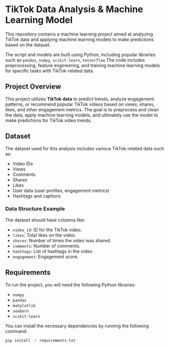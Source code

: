 # TikTok Data Analysis & Machine Learning Model

This repository contains a machine learning project aimed at analyzing TikTok data and applying machine learning models to make predictions based on the dataset.

The script and models are built using Python, including popular libraries such as `pandas`, `numpy`, `scikit-learn`, `tensorflow` The code includes preprocessing, feature engineering, and training machine learning models for specific tasks with TikTok-related data.


## Project Overview

This project utilizes **TikTok data** to predict trends, analyze engagement patterns, or recommend popular TikTok videos based on views, shares, likes, and other engagement metrics. The goal is to preprocess and clean the data, apply machine learning models, and ultimately use the model to make predictions for TikTok video trends.

## Dataset

The dataset used for this analysis includes various TikTok-related data such as:

- Video IDs
- Views
- Comments
- Shares
- Likes
- User data (user profiles, engagement metrics)
- Hashtags and captions

### Data Structure Example

The dataset should have columns like:

- `video_id`: ID for the TikTok video.
- `likes`: Total likes on the video.
- `shares`: Number of times the video was shared.
- `comments`: Number of comments.
- `hashtags`: List of hashtags in the video.
- `engagement`: Engagement score.

## Requirements

To run the project, you will need the following Python libraries:

- `numpy`
- `pandas`
- `matplotlib`
- `seaborn`
- `scikit-learn`

You can install the necessary dependencies by running the following command:

```bash
pip install -r requirements.txt
